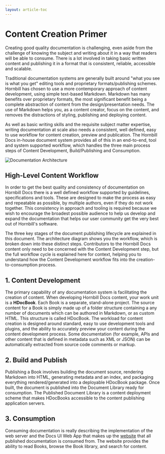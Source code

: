 ```yaml
---
layout: article-toc
---
```

# Content Creation Primer

Creating good quality documentation is challenging, even aside from the challenge of knowing the subject and writing about it in a way that readers will be able to consume. There is a lot involved in taking basic written content and publishing it in a format that is consistent, reliable, accessible and scalable.  

Traditional documentation systems are generally built around "what you see is what you get" editing tools and proprietary formats/publishing schemes. Hornbill has chosen to use a more contemporary approach of content development, using simple text-based Markdown. Markdown has many benefits over proprietary formats, the most significant benefit being a complete abstraction of content from the design/presentation needs. The use of Markdown helps you, as a content creator, focus on the content, and removes the distractions of styling, publishing and deploying content. 

As well as basic writing skills and the requisite subject matter expertise, writing documentation at scale also needs a consistent, well defined, easy to use workflow for content creation, preview and publication. The Hornbill Docs in-house document system provides all of this in an end-to-end, tool and system supported workflow, which handles the three main process steps of Content Development, Build/Publishing and Consumption. 

![Documentation Architecture]( _books/hdoc-guide/images/hdocbook-architechture.svg )


## High-Level Content Workflow

In order to get the best quality and consistency of documentation on Hornbill Docs there is a well defined workflow supported by guidelines, specifications and tools. These are designed to make the process as easy and repeatable as possible, by multiple authors, even if they do not work together. This consistency in approach and tooling is required because we wish to encourage the broadest possible audience to help us develop and expand the documentation that helps our user community get the very best out of Hornbill's software. 

The three key stages of the document publishing lifecycle are explained in this document. The architecture diagram shows you the workflow, which is broken down into these distinct steps. Contributors to the Hornbill Docs content only need to be concerned with the Content Development step, but the full workflow cycle is explained here for context, helping you to understand how the Content Development workflow fits into the creation-to-consumption process. 

## 1. Content Development

The primary capability of any documentation system is facilitating the creation of content. When developing Hornbill Docs content, your work unit is a **HDocBook**. Each Book is a separate, stand-alone project. The source content for a Book is simply made up of a folder structure containing a any number of documents which can be authored in Markdown, or as custom HTML. This structure is called HDocBook. The workload for content creation is designed around standard, easy to use development tools and plugins, and the ability to accurately preview your content during the content development process. Some documentation (for example, APIs and other content that is defined in metadata such as XML or JSON) can be automatically extracted from source code comments or markup.  

## 2. Build and Publish

Publishing a Book involves building the document source, rendering Markdown into HTML, generating metadata and an index, and packaging everything rendered/generated into a deployable HDocBook package. Once built, the document is published into the Document Library ready for consumption. The Published Document Library is a content deployment scheme that makes HDocBooks accessible to the content publishing application servers.  

## 3. Consumption

Consuming documentation is really describing the implementation of the web server and the Docs UI Web App that makes up the [website](https://docs.hornbill.com) that all published documentation is consumed from. The website provides the ability to read Books, browse the Book library, and search for content. 
